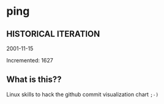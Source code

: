 # ping

## HISTORICAL ITERATION
2001-11-15

Incremented: 1627

## What is this?? 
Linux skills to hack the github commit visualization chart `;-)`
